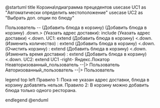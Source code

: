 @startuml
title Корзина\nдиаграмма прецедентов
usecase UC1 as "Автоматически определить 
местоположение"
usecase UC2 as "Выбрать доп. 
опции по блюду"

Пользователь -- (Добавить блюда в корзину)
(Добавить блюда в корзину) .down.> (Указать адрес доставки): include
(Указать адрес доставки) <.down. UC1: extend
(Добавить блюда в корзину) <.down. (Изменить количество) : extend
(Добавить блюда в корзину) <.down. (Очистить корзину) : extend
(Добавить блюда в корзину) <.down. (Изменить время доставки) : extend
(Добавить блюда в корзину) <.down. UC2: extend
UC1 -right- Яндекс.Локатор
Неавторизованный_пользователь --|> Пользователь
Авторизованный_пользователь --|> Пользователь

legend top left
Правило 1: Пока не указан адрес доставки, блюда в корзину добавлять нельзя.
Правило 2: В корзину можно добавить блюда только одного ресторана.
  
endlegend
@enduml
